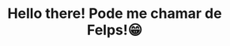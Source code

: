 <div align="center">
  <h1> Hello there! Pode me chamar de Felps!😁 </h1>
  <small>  </small>
</div>
